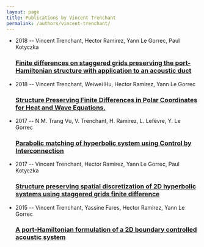 ```yaml
---
layout: page
title: Publications by Vincent Trenchant
permalink: /authors/vincent-trenchant/
---
```


<ul class="post-list">
<li><span class='post-meta'>2018 -- Vincent Trenchant, Hector Ramirez, Yann Le Gorrec, Paul Kotyczka</span><h3><a class='post-link' href='../../finite-differences-on-staggered-grids-preserving-the-port-hamiltonian-structure-with-application-to-an-acoustic-duct'>Finite differences on staggered grids preserving the port-Hamiltonian structure with application to an acoustic duct</a></h3></li>
<li><span class='post-meta'>2018 -- Vincent Trenchant, Weiwei Hu, Hector Ramirez, Yann Le Gorrec</span><h3><a class='post-link' href='../../structure-preserving-finite-differences-in-polar-coordinates-for-heat-and-wave-equations'>Structure Preserving Finite Differences in Polar Coordinates for Heat and Wave Equations.</a></h3></li>
<li><span class='post-meta'>2017 -- N.M. Trang Vu, V. Trenchant, H. Ramirez, L. Lefèvre, Y. Le Gorrec</span><h3><a class='post-link' href='../../parabolic-matching-of-hyperbolic-system-using-control-by-interconnection'>Parabolic matching of hyperbolic system using Control by Interconnection</a></h3></li>
<li><span class='post-meta'>2017 -- Vincent Trenchant, Hector Ramirez, Yann Le Gorrec, Paul Kotyczka</span><h3><a class='post-link' href='../../structure-preserving-spatial-discretization-of-2d-hyperbolic-systems-using-staggered-grids-finite-difference'>Structure preserving spatial discretization of 2D hyperbolic systems using staggered grids finite difference</a></h3></li>
<li><span class='post-meta'>2015 -- Vincent Trenchant, Yassine Fares, Hector Ramirez, Yann Le Gorrec</span><h3><a class='post-link' href='../../a-port-hamiltonian-formulation-of-a-2d-boundary-controlled-acoustic-system'>A port-Hamiltonian formulation of a 2D boundary controlled acoustic system</a></h3></li>

</ul>
